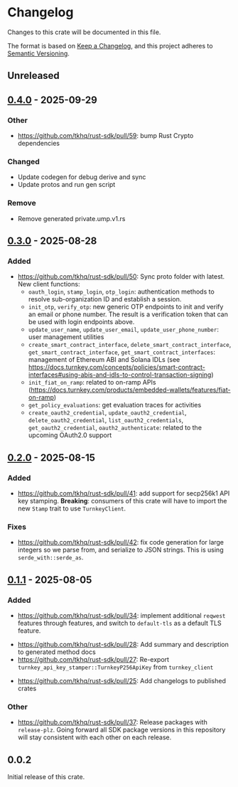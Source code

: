 # Changelog

Changes to this crate will be documented in this file.

The format is based on [Keep a Changelog](https://keepachangelog.com/en/1.1.0/),
and this project adheres to [Semantic Versioning](https://semver.org/spec/v2.0.0.html).

## Unreleased

## [0.4.0](https://github.com/tkhq/rust-sdk/compare/turnkey_client-v0.3.0...turnkey_client-v0.4.0) - 2025-09-29

### Other

- https://github.com/tkhq/rust-sdk/pull/59: bump Rust Crypto dependencies

### Changed

- Update codegen for debug derive and sync
- Update protos and run gen script

### Remove

- Remove generated private.ump.v1.rs

## [0.3.0](https://github.com/tkhq/rust-sdk/compare/turnkey_client-v0.2.0...turnkey_client-v0.3.0) - 2025-08-28

### Added

- https://github.com/tkhq/rust-sdk/pull/50: Sync proto folder with latest. New client functions:
  - `oauth_login`, `stamp_login`, `otp_login`: authentication methods to resolve sub-organization ID and establish a session.
  - `init_otp`, `verify_otp`: new generic OTP endpoints to init and verify an email or phone number. The result is a verification token that can be used with login endpoints above.
  - `update_user_name`, `update_user_email`, `update_user_phone_number`: user management utilities
  - `create_smart_contract_interface`, `delete_smart_contract_interface`, `get_smart_contract_interface`, `get_smart_contract_interfaces`: management of Ethereum ABI and Solana IDLs (see https://docs.turnkey.com/concepts/policies/smart-contract-interfaces#using-abis-and-idls-to-control-transaction-signing)
  - `init_fiat_on_ramp`: related to on-ramp APIs (https://docs.turnkey.com/products/embedded-wallets/features/fiat-on-ramp)
  - `get_policy_evaluations`: get evaluation traces for activities
  - `create_oauth2_credential`, `update_oauth2_credential`, `delete_oauth2_credential`, `list_oauth2_credentials`, `get_oauth2_credential`, `oauth2_authenticate`: related to the upcoming OAuth2.0 support

## [0.2.0](https://github.com/tkhq/rust-sdk/compare/turnkey_client-v0.1.1...turnkey_client-v0.2.0) - 2025-08-15

### Added

- https://github.com/tkhq/rust-sdk/pull/41: add support for secp256k1 API key stamping. **Breaking**: consumers of this crate will have to import the new `Stamp` trait to use `TurnkeyClient`.

### Fixes

- https://github.com/tkhq/rust-sdk/pull/42: fix code generation for large integers so we parse from, and serialize to JSON strings. This is using `serde_with::serde_as`.

## [0.1.1](https://github.com/tkhq/rust-sdk/compare/turnkey_client-v0.0.2...turnkey_client-v0.1.1) - 2025-08-05

### Added

- https://github.com/tkhq/rust-sdk/pull/34: implement additional `reqwest` features through features, and switch to `default-tls` as a default TLS feature.
* https://github.com/tkhq/rust-sdk/pull/28: Add summary and description to generated method docs
* https://github.com/tkhq/rust-sdk/pull/27: Re-export `turnkey_api_key_stamper::TurnkeyP256ApiKey` from `turnkey_client`
- https://github.com/tkhq/rust-sdk/pull/25: Add changelogs to published crates

### Other

- https://github.com/tkhq/rust-sdk/pull/37: Release packages with `release-plz`. Going forward all SDK package versions in this repository will stay consistent with each other on each release.

## 0.0.2

Initial release of this crate.
